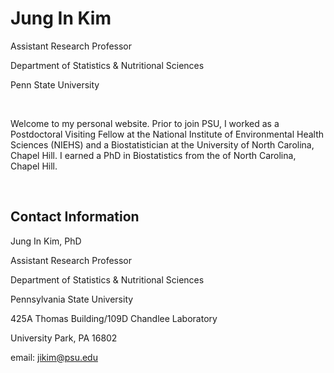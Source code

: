 # Jung In Kim

Assistant Research Professor 

Department of Statistics & Nutritional Sciences 

Penn State University

<br>

Welcome to my personal website. Prior to join PSU, I worked as a Postdoctoral Visiting Fellow at the National Institute of Environmental Health Sciences (NIEHS) and a Biostatistician at the University of North Carolina, Chapel Hill. I earned a PhD in Biostatistics from the of North Carolina, Chapel Hill.

<br>

## Contact Information
Jung In Kim, PhD 

Assistant Research Professor 

Department of Statistics & Nutritional Sciences

Pennsylvania State University 

425A Thomas Building/109D Chandlee Laboratory

University Park, PA 16802 

email: jikim@psu.edu
